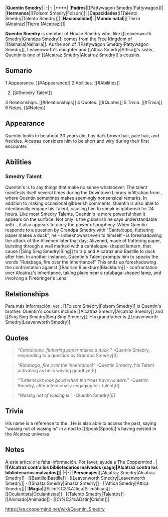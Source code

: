 |**Quentin Smedry**|
|-|-|
|****|
|**Padres**|[[Pattywagon Smedry\|Pattywagon]]|
|**Hermanos**|[[Folsom Smedry\|Folsom]]|
|**Capacidades**|[[Talento Smedry\|Talento Smedry]]|
|**Nacionalidad**||
|**Mundo natal**|[[Tierra (Alcatraz)\|Tierra (Alcatraz)]]|

**Quentin Smedry** is member of House Smedry who, like [[Leavenworth Smedry\|Grandpa Smedry]], comes from the Free Kingdom of [[Nalhalla\|Nalhalla]]. As the son of [[Pattywagon Smedry\|Pattywagon Smedry]], Leavenworth's daughter and [[Attica Smedry\|Attica]]'s sister, Quentin is one of [[Alcatraz Smedry\|Alcatraz Smedry]]'s cousins.

## Sumario

1 Appearance. [[#Appearance]] 
2 Abilities. [[#Abilities]] 

2. [[#Smedry Talent]] 


3 Relationships. [[#Relationships]] 
4 Quotes. [[#Quotes]] 
5 Trivia. [[#Trivia]] 
6 Notes. [[#Notes]] 


## Appearance
Quentin looks to be about 30 years old, has dark brown hair, pale hair, and freckles. Alcatraz considers him to be short and wiry during their first encounter.

## Abilities
### Smedry Talent
Quentin's  is to say things that make no sense whatsoever. The talent manifests itself several times during the Downtown Library infiltration from , where Quentin sometimes makes seemingly nonsensical remarks. In addition to making occasional gibberish comments, Quentin is also able to intentionally engage his Talent, causing him to speak in gibberish for 24 hours.
Like most Smedry Talents, Quentin's is more powerful than it appears on the surface. Not only is the gibberish he says understandable with ., it also appears to carry the power of prophecy. When Quentin responds to a question by Grandpa Smedry with "Cantaloupe, fluttering paper makes a duck", he - unbeknownst even to himself - is foreshadowing the attack of the Alivened later that day; Alivened, made of fluttering paper, bursting through a wall marked with a cantaloupe-shaped lantern, that cause [[Sing Sing Smedry\|Sing]] to trip and Alcatraz and Bastille to duck after him. In another instance, Quentin's Talent prompts him to speaks the words "Rutabaga, fire over the inheritance!" This ends up foreshadowing the confrontation against [[Radrian Blackburn\|Blackburn]] - confrontation over Alcatraz's inheritance, taking place near a rutabaga-shaped lamp, and involving a Firebringer's Lens.

## Relationships
Para más información, ver .
[[Folsom Smedry\|Folsom Smedry]] is Quentin's brother.
Quentin's cousins include [[Alcatraz Smedry\|Alcatraz Smedry]] and [[Sing Sing Smedry\|Sing Sing Smedry]]. His grandfather is [[Leavenworth Smedry\|Leavenworth Smedry]]

## Quotes
>“*Cantaloupe, fluttering paper makes a duck.*”
\-Quentin Smedry, responding to a question by Grandpa Smedry[3]


>“*Rutabaga, fire over the inheritance!*”
\-Quentin Smedry, his Talent activating as he is waving goodbye[5]


>“*Turtlenecks look good when the trees have no ears.*”
\-Quentin Smedry, after intentionally engaging his Talent[6]


>“*Wasing not of wasing is.*”
\-Quentin Smedry[6]


## Trivia
His name is a reference to the .
He is also able to access the past, saying "wasing not of wasing is" in a nod to [[Spook\|Spook]]'s having existed in the Alcatraz universe.
## Notes

A este artículo le falta información. Por favor, ayuda a The Coppermind .
|**[[Alcatraz contra los bibliotecarios malvados (saga)\|Alcatraz contra los bibliotecarios malvados]]**|
|-|-|
|**Personajes**|[[Alcatraz Smedry\|Alcatraz Smedry]] · [[Bastille\|Bastille]] · [[Leavenworth Smedry\|Leavenworth Smedry]] · [[Shasta Smedry\|Shasta Smedry]] · [[Attica Smedry\|Attica Smedry]]|
|**Magia**|[[Silim%C3%A1tica\|Silimáticas]] · [[Oculantista\|Oculantistas]] · [[Talento Smedry\|Talentos]] · [[Animado\|Animado]] · [[Cr%C3%ADstin\|Crístin]]|



https://es.coppermind.net/wiki/Quentin_Smedry